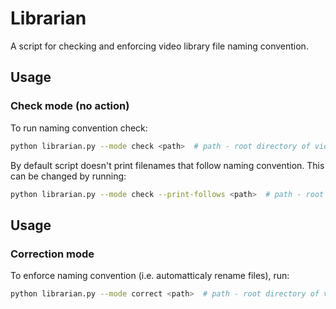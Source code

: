 # Librarian
A script for checking and enforcing video library file naming convention.

## Usage
### Check mode (no action)
To run naming convention check:
```sh
python librarian.py --mode check <path>  # path - root directory of video library
```

By default script doesn't print filenames that follow naming convention. This can be changed by running:
```sh
python librarian.py --mode check --print-follows <path>  # path - root directory of video library
```

## Usage
### Correction mode
To enforce naming convention (i.e. automatticaly rename files), run:
```sh
python librarian.py --mode correct <path>  # path - root directory of video library
```
